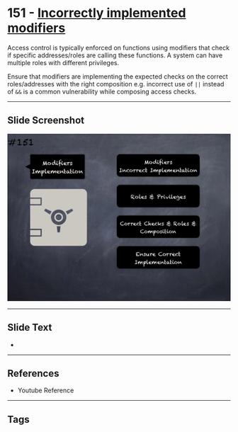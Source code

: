 # 151 - [Incorrectly implemented modifiers](Incorrectly%20implemented%20modifiers.md)
Access control is typically enforced on functions using modifiers that check if specific addresses/roles are calling these functions. A system can have multiple roles with different privileges. 

Ensure that modifiers are implementing the expected checks on the correct roles/addresses with the right composition e.g. incorrect use of `||` instead of `&&` is a common vulnerability while composing access checks.
___
## Slide Screenshot
![0151.png](../../images/pitfalls_and_best_practices201/151.png)
___
## Slide Text
- 
___
## References
- Youtube Reference
___
## Tags